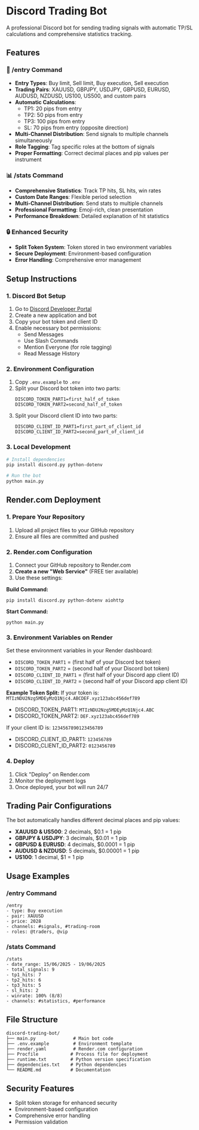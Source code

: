 # Discord Trading Bot

A professional Discord bot for sending trading signals with automatic TP/SL calculations and comprehensive statistics tracking.

## Features

### 🎯 /entry Command
- **Entry Types**: Buy limit, Sell limit, Buy execution, Sell execution
- **Trading Pairs**: XAUUSD, GBPJPY, USDJPY, GBPUSD, EURUSD, AUDUSD, NZDUSD, US100, US500, and custom pairs
- **Automatic Calculations**: 
  - TP1: 20 pips from entry
  - TP2: 50 pips from entry
  - TP3: 100 pips from entry
  - SL: 70 pips from entry (opposite direction)
- **Multi-Channel Distribution**: Send signals to multiple channels simultaneously
- **Role Tagging**: Tag specific roles at the bottom of signals
- **Proper Formatting**: Correct decimal places and pip values per instrument

### 📊 /stats Command
- **Comprehensive Statistics**: Track TP hits, SL hits, win rates
- **Custom Date Ranges**: Flexible period selection
- **Multi-Channel Distribution**: Send stats to multiple channels
- **Professional Formatting**: Emoji-rich, clean presentation
- **Performance Breakdown**: Detailed explanation of hit statistics

### 🔒 Enhanced Security
- **Split Token System**: Token stored in two environment variables
- **Secure Deployment**: Environment-based configuration
- **Error Handling**: Comprehensive error management

## Setup Instructions

### 1. Discord Bot Setup
1. Go to [Discord Developer Portal](https://discord.com/developers/applications)
2. Create a new application and bot
3. Copy your bot token and client ID
4. Enable necessary bot permissions:
   - Send Messages
   - Use Slash Commands
   - Mention Everyone (for role tagging)
   - Read Message History

### 2. Environment Configuration
1. Copy `.env.example` to `.env`
2. Split your Discord bot token into two parts:
   ```env
   DISCORD_TOKEN_PART1=first_half_of_token
   DISCORD_TOKEN_PART2=second_half_of_token
   ```
3. Split your Discord client ID into two parts:
   ```env
   DISCORD_CLIENT_ID_PART1=first_part_of_client_id
   DISCORD_CLIENT_ID_PART2=second_part_of_client_id
   ```

### 3. Local Development
```bash
# Install dependencies
pip install discord.py python-dotenv

# Run the bot
python main.py
```

## Render.com Deployment

### 1. Prepare Your Repository
1. Upload all project files to your GitHub repository
2. Ensure all files are committed and pushed

### 2. Render.com Configuration
1. Connect your GitHub repository to Render.com
2. **Create a new "Web Service"** (FREE tier available)
3. Use these settings:

**Build Command:**
```
pip install discord.py python-dotenv aiohttp
```

**Start Command:**
```
python main.py
```

### 3. Environment Variables on Render
Set these environment variables in your Render dashboard:
- `DISCORD_TOKEN_PART1` = (first half of your Discord bot token)
- `DISCORD_TOKEN_PART2` = (second half of your Discord bot token)  
- `DISCORD_CLIENT_ID_PART1` = (first half of your Discord app client ID)
- `DISCORD_CLIENT_ID_PART2` = (second half of your Discord app client ID)

**Example Token Split:**
If your token is: `MTIzNDU2Nzg5MDEyMzQ1Njc4.ABCDEF.xyz123abc456def789`
- DISCORD_TOKEN_PART1: `MTIzNDU2Nzg5MDEyMzQ1Njc4.ABC`
- DISCORD_TOKEN_PART2: `DEF.xyz123abc456def789`

If your client ID is: `1234567890123456789`
- DISCORD_CLIENT_ID_PART1: `123456789`
- DISCORD_CLIENT_ID_PART2: `0123456789`

### 4. Deploy
1. Click "Deploy" on Render.com
2. Monitor the deployment logs
3. Once deployed, your bot will run 24/7

## Trading Pair Configurations

The bot automatically handles different decimal places and pip values:

- **XAUUSD & US500**: 2 decimals, $0.1 = 1 pip
- **GBPJPY & USDJPY**: 3 decimals, $0.01 = 1 pip
- **GBPUSD & EURUSD**: 4 decimals, $0.0001 = 1 pip
- **AUDUSD & NZDUSD**: 5 decimals, $0.00001 = 1 pip
- **US100**: 1 decimal, $1 = 1 pip

## Usage Examples

### /entry Command
```
/entry 
- type: Buy execution
- pair: XAUUSD
- price: 2028
- channels: #signals, #trading-room
- roles: @traders, @vip
```

### /stats Command
```
/stats
- date_range: 15/06/2025 - 19/06/2025
- total_signals: 9
- tp1_hits: 7
- tp2_hits: 6
- tp3_hits: 5
- sl_hits: 2
- winrate: 100% (8/8)
- channels: #statistics, #performance
```

## File Structure
```
discord-trading-bot/
├── main.py              # Main bot code
├── .env.example         # Environment template
├── render.yaml          # Render.com configuration
├── Procfile            # Process file for deployment
├── runtime.txt         # Python version specification
├── dependencies.txt    # Python dependencies
└── README.md           # Documentation
```

## Security Features
- Split token storage for enhanced security
- Environment-based configuration
- Comprehensive error handling
- Permission validation
   